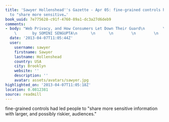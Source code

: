 ```yaml
---
title: 'Sawyer Hollenshead''s Gazette - Apr 05: fine-grained controls had led people
  to "share more sensitive…'
book_uuid: 7e775628-c91f-4760-89a1-dc3a27d6deb9
comments:
- body: "Web Privacy, and How Consumers Let Down Their Guard\n        \n      \n      \n
    \       by SOMINI SENGUPTA\n      \n      \n        \n        \n          nytimes.com"
  date: '2013-04-07T11:05:44Z'
  user:
    username: sawyer
    firstname: Sawyer
    lastname: Hollenshead
    country: USA
    city: Brooklyn
    website: ''
    description: ''
    avatar: assets/avatars/sawyer.jpg
highlighted_on: '2013-04-07T11:05:18Z'
location: 0.0812381
source: readmill
---
```


fine-grained controls had led people to "share more sensitive information with larger, and possibly riskier, audiences."